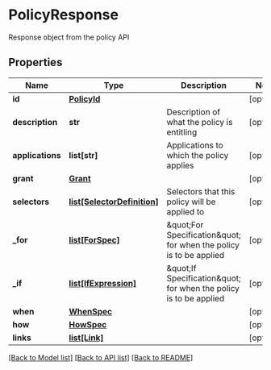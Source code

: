 # PolicyResponse

Response object from the policy API

## Properties
Name | Type | Description | Notes
------------ | ------------- | ------------- | -------------
**id** | [**PolicyId**](PolicyId.md) |  | [optional] 
**description** | **str** | Description of what the policy is entitling | [optional] 
**applications** | **list[str]** | Applications to which the policy applies | [optional] 
**grant** | [**Grant**](Grant.md) |  | [optional] 
**selectors** | [**list[SelectorDefinition]**](SelectorDefinition.md) | Selectors that this policy will be applied to | [optional] 
**_for** | [**list[ForSpec]**](ForSpec.md) | \&quot;For Specification\&quot; for when the policy is to be applied | [optional] 
**_if** | [**list[IfExpression]**](IfExpression.md) | \&quot;If Specification\&quot; for when the policy is to be applied | [optional] 
**when** | [**WhenSpec**](WhenSpec.md) |  | [optional] 
**how** | [**HowSpec**](HowSpec.md) |  | [optional] 
**links** | [**list[Link]**](Link.md) |  | [optional] 

[[Back to Model list]](../README.md#documentation-for-models) [[Back to API list]](../README.md#documentation-for-api-endpoints) [[Back to README]](../README.md)


